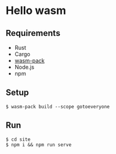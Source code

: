 # Hello wasm

## Requirements

- Rust
- Cargo
- [wasm-pack](https://github.com/rustwasm/wasm-pack)
- Node.js
- npm

## Setup

```console
$ wasm-pack build --scope gotoeveryone
```

## Run

```console
$ cd site
$ npm i && npm run serve
```
